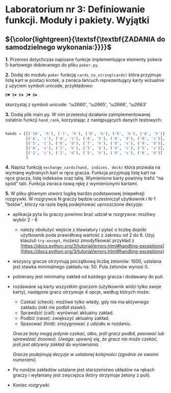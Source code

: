 # Laboratorium nr 3: Definiowanie funkcji. Moduły i pakiety. Wyjątki

## ${\color{lightgreen}{\textsf{\textbf{ZADANIA do samodzielnego wykonania:}}}}$


**1.** Przenieś dotychczas napisane funkcje implementujące elementy pokera 5-kartowego dobieranego do pliku ```poker.py```.


**2.** Dodaj do modułu ```poker``` funkcję ```cards_to_string(cards)``` która przyjmuje listę kart w postaci krotek, a zwraca łańcuch reprezentujący karty wizualnie z użyciem symboli unicode, przykładowo:

```
D♥ 9♦ K♦ J♥ 8♠  
```

skorzystaj z symboli unicode: '\u2660', '\u2665', '\u2666', '\u2663'

**3.** Dodaj plik main.py. W nim przetestuj działanie zaimplementowanej ostatnio funkcji ```hand_rank```, korzystając z następujących danych testowych:

```python

hands = [[('10', 'h'), ('J', 'h'), ('D', 'h'), ('K', 'h'), ('A', 'h')], # Przykład: poker królewski        : 10
         [('A', 'c'), ('A', 's'), ('A', 'h'), ('A', 'd'), ('8', 's')],  # Przykład: kareta                 : 8
         [('5', 'c'), ('6', 'd'), ('7', 'h'), ('8', 's'), ('9', 'd')],  # Przykład: strit                  : 5
         [('A', 's'), ('2', 'h'), ('3', 'd'), ('4', 'c'), ('5', 's')],  # Przykład: też strit, (As jako 1) : 5
         [('2', 'c'), ('2', 'd'), ('5', 'h'), ('9', 's'), ('K', 'd')]   # Przykład: jedna para             : 2
         ]

 ```

 **4.** Napisz funkcję ``exchange_cards(hand, indices, deck)`` która pozwala na wymianę wybranych kart w ręce gracza. Funkcja przyjmuję listę kart na ręce gracza, listę indeksów oraz talię. Wymienione karty powinny trafić "na spód" talii. Funkcja zwraca nową rękę z wymienionymi kartami.

 **5.** W pliku głównym utwórz logikę bardzo podstawowej (niepełnej) rozgrywki. W rozgrywce N graczy będzie uczestniczył użytkownik i N-1 "botów", którzy na razie będą podejmować uproszczone decyzje:

 - aplikacja pyta ilu graczy powinno brać udział w rozgrywce: możliwy wybór 2 - 6
    - należy obsłużyć wejście z klawiatury i pytać o liczbę dopóki użytkownik poda prawidłową wartość z zakresu od 2 do 6. Użyj klauzuli ```try-except```, możesz zmodyfikować przykład z [https://docs.python.org/3/tutorial/errors.html#handling-exceptions](https://docs.python.org/3/tutorial/errors.html#handling-exceptions)


- wszyscy gracze otrzymują początkową liczbę żetonów: 1000, ustalana jest stawka minimalnego zakładu na: 50. Pula żetonów wynosi 0.

- pobierany jest minimalny zakład od każdego gracza i dodawany do puli. 

- rozdawane są karty wszystkim graczom (użytkownik widzi tylko swoje karty), następnie gracz otrzymuje 4 opcje, według których może:

    - Czekać (check): możliwe tylko wtedy, gdy nie ma aktywnego zakładu  (nikt nie podbił stawki).
    - Sprawdzić (call): wyrównać aktualny zakład.
    - Podbić (raise): zwiększyć aktualny zakład.
    - Spasować (fold): zrezygnować z udziału w rozdaniu.

    *Gracze boty mogą jedynie czekać, albo, jeśli gracz podbił, pasować lub sprawdzać (losowo). Uwaga: upewnij się, że gracz nie może czekać, jeśli jest aktywny zakład do wyrównania.*

    *Gracze podejmują decyzje w ustalonej kolejności (zgodnie ze swoimi numerami).*

- Po rundzie zakładów ustalane jest starszeństwo układów na rękach graczy i wyłaniany jest zwycięzca (który otrzymuje żetony z puli).

- Koniec rozgrywki
